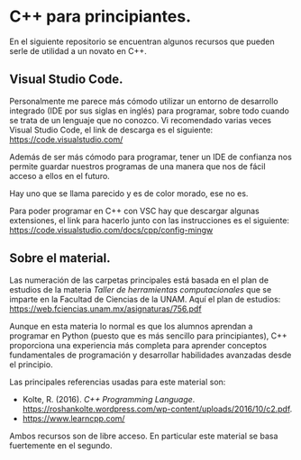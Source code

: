 # C++ para principiantes.
En el siguiente repositorio se encuentran algunos recursos que pueden serle de utilidad a un novato en C++.
## Visual Studio Code.
Personalmente me parece más cómodo utilizar un entorno de desarrollo integrado (IDE por sus siglas en inglés) para programar, sobre todo cuando se trata de un lenguaje que no conozco. Vi recomendado varias veces Visual Studio Code, el link de descarga es el siguiente: https://code.visualstudio.com/

Además de ser más cómodo para programar, tener un IDE de confianza nos permite guardar nuestros programas de una manera que nos de fácil acceso a ellos en el futuro.

Hay uno que se llama parecido y es de color morado, ese no es.

Para poder programar en C++ con VSC hay que descargar algunas extensiones, el link para hacerlo junto con las instrucciones es el siguiente: https://code.visualstudio.com/docs/cpp/config-mingw

## Sobre el material.
Las numeración de las carpetas principales está basada en el plan de estudios de la materia *Taller de herramientas computacionales* que se imparte en la Facultad de Ciencias de la UNAM. Aquí el plan de estudios: https://web.fciencias.unam.mx/asignaturas/756.pdf

Aunque en esta materia lo normal es que los alumnos aprendan a programar en Python (puesto que es más sencillo para principiantes), C++ proporciona una experiencia más completa para aprender conceptos fundamentales de programación y desarrollar habilidades avanzadas desde el principio.

Las principales referencias usadas para este material son:
* Kolte, R. (2016). *C++ Programming Language*. https://roshankolte.wordpress.com/wp-content/uploads/2016/10/c2.pdf. 
* https://www.learncpp.com/ 

Ambos recursos son de libre acceso. En particular este material se basa fuertemente en el segundo.
